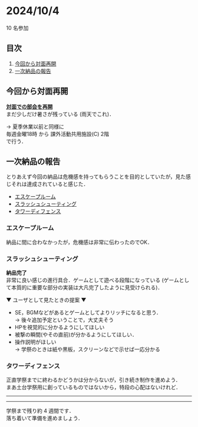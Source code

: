 # 2024/10/4
10 名参加

## 目次
1. [今回から対面再開](#今回から対面再開)
2. [一次納品の報告](#一次納品の報告)

## 今回から対面再開
<u>**対面での部会を再開**</u>  
まだ少しだけ暑さが残っている (雨天でこれ)．

-> 夏季休業以前と同様に  
毎週金曜18時 から 課外活動共用施設(C) 2階  
で行う．

## 一次納品の報告
とりあえず今回の納品は危機感を持ってもらうことを目的としていたが，見た感じそれは達成されていると感じた．
- [エスケープルーム](#エスケープルーム)
- [スラッシュシューティング](#スラッシュシューティング)
- [タワーディフェンス](#タワーディフェンス)

### エスケープルーム
納品に間に合わなかったが，危機感は非常に伝わったのでOK．  

### スラッシュシューティング
**納品完了**  
非常に良い感じの進行具合．ゲームとして遊べる段階になっている (ゲームとして本質的に重要な部分の実装は大凡完了したように見受けられる)．

 ▼ ユーザとして見たときの提案 ▼
- SE，BGMなどがあるとゲームとしてよりリッチになると思う．  
-> 後々追加予定ということで，大丈夫そう
- HPを視覚的に分かるようにしてほしい
- 被撃の瞬間(やその直前)が分かるようにしてほしい．
- 操作説明がほしい  
-> 学祭のときは紙や黒板，スクリーンなどで示せば一応分かる

### タワーディフェンス
正直学祭までに終わるかどうかは分からないが，引き続き制作を進めよう．  
まあ土台学祭用に創っているものではないから，特段の心配はないけれど．

---
---
学祭まで残り約 4 週間です．  
落ち着いて準備を進めましょう．
